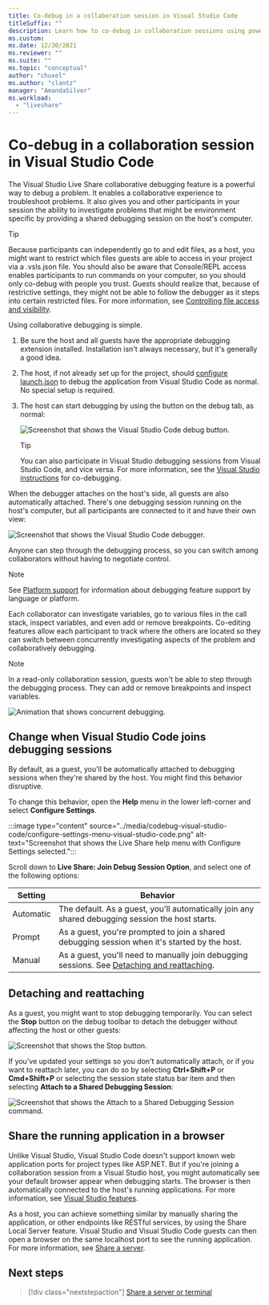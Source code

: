 ```yaml
---
title: Co-debug in a collaboration session in Visual Studio Code
titleSuffix: ""
description: Learn how to co-debug in collaboration sessions using powerful tools included in Visual Studio Code and Live Share.
ms.custom:
ms.date: 12/30/2021
ms.reviewer: ""
ms.suite: ""
ms.topic: "conceptual"
author: "chuxel"
ms.author: "clantz"
manager: "AmandaSilver"
ms.workload: 
  - "liveshare"
---
```


<!--
Copyright © Microsoft Corporation
All rights reserved.
Creative Commons Attribution 4.0 License (International): https://creativecommons.org/licenses/by/4.0/legalcode
-->

# Co-debug in a collaboration session in Visual Studio Code

The Visual Studio Live Share collaborative debugging feature is a powerful way to debug a problem. It enables a collaborative experience to troubleshoot problems. It also gives you and other participants in your session the ability to investigate problems that might be environment specific by providing a shared debugging session on the host's computer.

> [!TIP]
> Because participants can independently go to and edit files, as a host, you might want to restrict which files guests are able to access in your project via a .vsls.json file. You should also be aware that Console/REPL access enables participants to run commands on your computer, so you should only co-debug with people you trust. Guests should realize that, because of restrictive settings, they might not be able to follow the debugger as it steps into certain restricted files. For more information, see [Controlling file access and visibility](../reference/security.md#controlling-file-access-and-visibility).

Using collaborative debugging is simple.

1. Be sure the host and all guests have the appropriate debugging extension installed. Installation isn't always necessary, but it's generally a good idea.

2. The host, if not already set up for the project, should [configure launch.json](https://code.visualstudio.com/Docs/editor/debugging#_launch-configurations) to debug the application from Visual Studio Code as normal. No special setup is required.

3. The host can start debugging by using the button on the debug tab, as normal:

    ![Screenshot that shows the Visual Studio Code debug button.](../media/vscode-debug-button.png)

    > [!TIP]
    > You can also participate in Visual Studio debugging sessions from Visual Studio Code, and vice versa. For more information, see the [Visual Studio instructions](codebug-visual-studio.md) for co-debugging.

When the debugger attaches on the host's side, all guests are also automatically attached. There's one debugging session running on the host's computer, but all participants are connected to it and have their own view:

![Screenshot that shows the Visual Studio Code debugger.](../media/vscode-debugger.png)

Anyone can step through the debugging process, so you can switch among collaborators without having to negotiate control.

> [!NOTE]
> See [Platform support](../reference/platform-support.md) for information about debugging feature support by language or platform.

Each collaborator can investigate variables, go to various files in the call stack, inspect variables, and even add or remove breakpoints. Co-editing features allow each participant to track where the others are located so they can switch between concurrently investigating aspects of the problem and collaboratively debugging.

> [!NOTE]
> In a read-only collaboration session, guests won't be able to step through the debugging process. They can add or remove breakpoints and inspect variables.

![Animation that shows concurrent debugging.](../media/co-debug.gif)

## Change when Visual Studio Code joins debugging sessions

By default, as a guest, you'll be automatically attached to debugging sessions when they're shared by the host. You might find this behavior disruptive.

To change this behavior, open the **Help** menu in the lower left-corner and select **Configure Settings**.

:::image type="content" source="../media/codebug-visual-studio-code/configure-settings-menu-visual-studio-code.png" alt-text="Screenshot that shows the Live Share help menu with Configure Settings selected.":::

Scroll down to **Live Share: Join Debug Session Option**, and select one of the following options:

| Setting | Behavior |
|---------|----------|
|Automatic | The default. As a guest, you'll automatically join any shared debugging session the host starts. |
| Prompt | As a guest, you're prompted to join a shared debugging session when it's started by the host. |
| Manual | As a guest, you'll need to manually join debugging sessions. See [Detaching and reattaching](#detaching-and-reattaching). |

## Detaching and reattaching

As a guest, you might want to stop debugging temporarily. You can select the **Stop** button on the debug toolbar to detach the debugger without affecting the host or other guests:

![Screenshot that shows the Stop button.](../media/vscode-debug-stop.png)

If you've updated your settings so you don't automatically attach, or if you want to reattach later, you can do so by selecting **Ctrl+Shift+P** or **Cmd+Shift+P** or selecting the session state status bar item and then selecting **Attach to a Shared Debugging Session**:

![Screenshot that shows the Attach to a Shared Debugging Session command.](../media/vscode-reattach.png)

## Share the running application in a browser

Unlike Visual Studio, Visual Studio Code doesn't support known web application ports for project types like ASP.NET. But if you're joining a collaboration session from a Visual Studio host, you might automatically see your default browser appear when debugging starts. The browser is then automatically connected to the host's running applications. For more information, see [Visual Studio features](codebug-visual-studio.md#automatic-web-app-sharing).

As a host, you can achieve something similar by manually sharing the application, or other endpoints like RESTful services, by using the Share Local Server feature. Visual Studio and Visual Studio Code guests can then open a browser on the same localhost port to see the running application. For more information, see [Share a server](share-server-visual-studio-code.md).

## Next steps

> [!div class="nextstepaction"]
> [Share a server or terminal](share-server-visual-studio-code.md)
